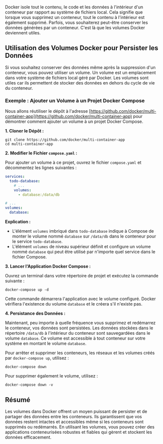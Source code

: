 Docker isole tout le contenu, le code et les données à l'intérieur d'un
conteneur par rapport au système de fichiers local. Cela signifie que lorsque
vous supprimez un conteneur, tout le contenu à l'intérieur est également
supprimé. Parfois, vous souhaiterez peut-être conserver les données générées par
un conteneur. C'est là que les volumes Docker deviennent utiles.

## Utilisation des Volumes Docker pour Persister les Données

Si vous souhaitez conserver des données même après la suppression d'un
conteneur, vous pouvez utiliser un volume. Un volume est un emplacement dans
votre système de fichiers local géré par Docker. Les volumes sont utiles car ils
permettent de stocker des données en dehors du cycle de vie du conteneur.

### Exemple : Ajouter un Volume à un Projet Docker Compose

Nous allons réutiliser le dépôt à l'adresse
[https://github.com/docker/multi-container-app](https://github.com/docker/multi-container-app)
pour démontrer comment ajouter un volume à un projet Docker Compose.

**1. Cloner le Dépôt :**

   ```
   git clone https://github.com/docker/multi-container-app
   cd multi-container-app
   ```

**2. Modifier le Fichier `compose.yaml` :**

   Pour ajouter un volume à ce projet, ouvrez le fichier `compose.yaml` et
   décommentez les lignes suivantes :

   ```yaml
   services:
     todo-database:
       # ...
       volumes:
         - database:/data/db

   # ...
   volumes:
     database:
   ```

**Explication :**

   - L'élément `volumes` imbriqué dans `todo-database` indique à Compose de
     monter le volume nommé `database` sur `/data/db` dans le conteneur pour le
     service `todo-database`.
   - L'élément `volumes` de niveau supérieur définit et configure un volume
     nommé `database` qui peut être utilisé par n'importe quel service dans le
     fichier Compose.

**3. Lancer l'Application Docker Compose :**

   Ouvrez un terminal dans votre répertoire de projet et exécutez la commande suivante :
   ```
   docker-compose up -d
   ```

   Cette commande démarrera l'application avec le volume configuré. Docker
   vérifiera l'existence du volume `database` et le créera s'il n'existe pas.

**4. Persistance des Données :**

   Maintenant, peu importe à quelle fréquence vous supprimez et redémarrez le
   conteneur, vos données sont persistées. Les données stockées dans le
   répertoire `/data/db` à l'intérieur du conteneur sont sauvegardées dans le
   volume `database`. Ce volume est accessible à tout conteneur sur votre
   système en montant le volume `database`.

   Pour arrêter et supprimer les conteneurs, les réseaux et les volumes créés par `docker-compose up`, utilisez :
   ```
   docker-compose down
   ```

   Pour supprimer également le volume, utilisez :
   ```
   docker-compose down -v
   ```

## Résumé

Les volumes dans Docker offrent un moyen puissant de persister et de partager
des données entre les conteneurs. Ils garantissent que vos données restent
intactes et accessibles même si les conteneurs sont supprimés ou redémarrés. En
utilisant les volumes, vous pouvez créer des applications conteneurisées
robustes et fiables qui gèrent et stockent les données efficacement.
